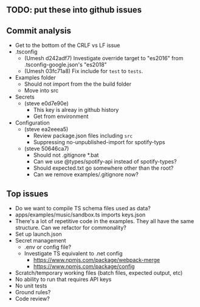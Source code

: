 ## TODO: put these into github issues

## Commit analysis
* Get to the bottom of the CRLF vs LF issue
* .tsconfig
  * (Umesh d242adf7) Investigate override target to "es2016" from .tsconfig-google.json's "es2018" 
  * (Umesh 03fc71a8) Fix include for `test` to `tests`. 
* Examples folder
  * Should not import from the the build folder
  * Move into src
* Secrets
  * (steve e0d7e90e)
    * This key is alreay in github history
    * Get from environment
* Configuration
  * (steve ea2eeea5)
    * Review package.json files including `src`
    * Suppressing no-unpublished-import for spotify-typs
  * (steve 50646ca7)
    * Should not .gitignore *.bat
    * Can we use @types/spotify-api instead of spotify-types?
    * Should expected.txt go somewhere other than the root?
    * Can we remove examples/.gitignore now?


## Top issues
* Do we want to compile TS schema files used as data?
* apps/examples/music/sandbox.ts imports keys.json
* There's a lot of repetitive code in the examples. They all have the same structure. Can we refactor for commonality?
* Set up launch.json
* Secret management
  * .env or config file?
  * Investigate TS equivalent to .net config
    * https://www.npmjs.com/package/webpack-merge
    * https://www.npmjs.com/package/config
* Scratch/temporary working files (batch files, expected output, etc)
* No ability to run that requires API keys
* No unit tests
* Ground rules?
* Code review?